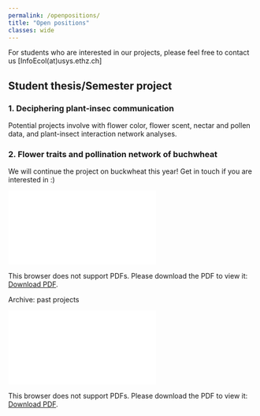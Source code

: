 ```yaml
---
permalink: /openpositions/
title: "Open positions"
classes: wide
---
```


For students who are interested in our projects, please feel free to contact us [InfoEcol(at)usys.ethz.ch]

## Student thesis/Semester project
### 1. Deciphering plant-insec communication
Potential projects involve with flower color, flower scent, nectar and pollen data, and plant-insect interaction network analyses.


### 2. Flower traits and pollination network of buchwheat
We will continue the project on buckwheat this year! Get in touch if you are interested in :)

<object data="../assets/pdf/Advertise_buckwheat_2024.pdf" type="application/pdf" width="700px" height="700px">
    <embed src="../assets/pdf/Advertise_buckwheat_2024.pdf">
        <p>This browser does not support PDFs. Please download the PDF to view it: <a href="../assets/pdf/Advertise_buckwheat_2024.pdf">Download PDF</a>.</p>
    </embed>
</object>


Archive: past projects

<object data="../assets/pdf/Ad_NectarPollen_2023.pdf" type="application/pdf" width="700px" height="700px">
    <embed src="../assets/pdf/Ad_NectarPollen_2023.pdf">
        <p>This browser does not support PDFs. Please download the PDF to view it: <a href="../assets/pdf/Ad_NectarPollen_2023.pdf">Download PDF</a>.</p>
    </embed>
</object>
